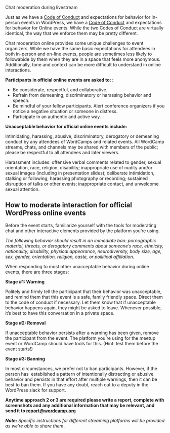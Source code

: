 Chat moderation during livestream

<!-- wp:paragraph -->
<p>Just as we have a <a href="https://make.wordpress.org/community/handbook/wordcamp-organizer/planning-details/code-of-conduct/">Code of Conduct</a> and expectations for behavior for in-person events in WordPress, we have a <a href="https://make.wordpress.org/community/handbook/virtual-events/online-code-of-conduct/">Code of Conduct</a> and expectations for behavior for Online events. While the two Codes of Conduct are virtually identical, the way that we enforce them may be pretty different.</p>
<!-- /wp:paragraph -->

<!-- wp:paragraph -->
<p>Chat moderation online provides some unique challenges to event organizers. While we have the same basic expectations for attendees in both in-person and on-line events, people are sometimes less likely to followabide by them when they are in a space that feels more anonymous. Additionally, tone and context can be more difficult to understand in online interactions.&nbsp;</p>
<!-- /wp:paragraph -->

<!-- wp:paragraph -->
<p><strong>Participants in official online events are asked to: :&nbsp;</strong></p>
<!-- /wp:paragraph -->

<!-- wp:list -->
<ul><li>Be considerate, respectful, and collaborative.</li><li>Refrain from demeaning, discriminatory or harassing behavior and speech.</li><li>Be mindful of your fellow participants. Alert conference organizers if you notice a negative situation or someone in distress.</li><li>Participate in an authentic and active way.&nbsp;</li></ul>
<!-- /wp:list -->

<!-- wp:paragraph -->
<p><strong>Unacceptable behavior for official online events include:&nbsp;</strong></p>
<!-- /wp:paragraph -->

<!-- wp:paragraph -->
<p>Intimidating, harassing, abusive, discriminatory, derogatory or demeaning conduct by any attendees of WordCamps and related events. All WordCamp streams, chats, and channels may be shared with members of the public; please be respectful to all attendees and later viewers.</p>
<!-- /wp:paragraph -->

<!-- wp:paragraph -->
<p>Harassment includes: offensive verbal comments related to gender, sexual orientation, race, religion, disability; inappropriate use of nudity and/or sexual images (including in presentation slides); deliberate intimidation, stalking or following; harassing photography or recording; sustained disruption of talks or other events; inappropriate contact, and unwelcome sexual attention.</p>
<!-- /wp:paragraph -->

<!-- wp:heading -->
<h2>How to moderate interaction for official WordPress online events</h2>
<!-- /wp:heading -->

<!-- wp:paragraph -->
<p>Before the event starts, familiarize yourself with the tools for moderating chat and other interactive elements provided by the platform you’re using.</p>
<!-- /wp:paragraph -->

<!-- wp:paragraph -->
<p><em>The following behavior should result in an immediate ban: pornographic material, threats, or derogatory comments about someone’s race, ethnicity, nationality, disability, physical appearance, neurodiversity, body size, age, sex,   gender, orientation, religion, caste, or poilitical affiliation.</em></p>
<!-- /wp:paragraph -->

<!-- wp:paragraph -->
<p>When responding to most other unacceptable behavior during online events, there are three stages:</p>
<!-- /wp:paragraph -->

<!-- wp:paragraph -->
<p><strong>Stage #1: Warning&nbsp;</strong></p>
<!-- /wp:paragraph -->

<!-- wp:paragraph -->
<p>Politely and firmly tell the participant that their behavior was unacceptable, and remind them that this event is a safe, family friendly space. Direct them to the code of conduct if necessary. Let them know that if unacceptable behavior happens again, they might be asked to leave. Whenever possible, it’s best to have this conversation in a private space.</p>
<!-- /wp:paragraph -->

<!-- wp:paragraph -->
<p><strong>Stage #2: Removal</strong></p>
<!-- /wp:paragraph -->

<!-- wp:paragraph -->
<p>If unacceptable behavior persists after a warning has been given, remove the participant from the event. The platform you’re using for the meetup event or WordCamp should have tools for this. (Hint: test them before the event starts!)</p>
<!-- /wp:paragraph -->

<!-- wp:paragraph -->
<p><strong>Stage #3: Banning&nbsp;</strong></p>
<!-- /wp:paragraph -->

<!-- wp:paragraph -->
<p>In most circumstances, we prefer not to ban participants. However, if the person has&nbsp; established a pattern of intentionally distracting or abusive behavior and persists in that effort after multiple warnings, then it can be best to ban them. If you have any doubt, reach out to a deputy in the WordPress slack for support.</p>
<!-- /wp:paragraph -->

<!-- wp:paragraph -->
<p><strong>Anytime approach 2 or 3 are required please write a report, complete with screenshots and any additional information that may be relevant, and send it to </strong><a href="mailto:report@wordcamp.org"><strong>report@wordcamp.org</strong></a></p>
<!-- /wp:paragraph -->

<!-- wp:paragraph -->
<p><strong><em>Note:</em></strong><em> Specific instructions for different streaming platforms will be provided as we’re able to share them</em>.</p>
<!-- /wp:paragraph -->